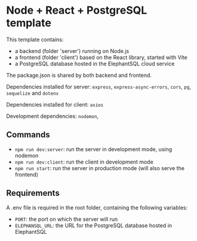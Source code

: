 # Node + React + PostgreSQL template

This template contains:
* a backend (folder 'server') running on Node.js
* a frontend (folder 'client') based on the React library, started with Vite
* a PostgreSQL database hosted in the ElephantSQL cloud service

The package.json is shared by both backend and frontend.

Dependencies installed for server: `express`, `express-async-errors`, `cors`, `pg`, `sequelize` and `dotenv`

Dependencies installed for client: `axios`

Development dependencies: `nodemon`, 

## Commands

* `npm run dev:server`: run the server in development mode, using nodemon
* `npm run dev:client`: run the client in development mode
* `npm run start`: run the server in production mode (will also serve the frontend)

## Requirements

A .env file is required in the root folder, containing the following variables:
* `PORT`: the port on which the server will run
* `ELEPHANSQL_URL`: the URL for the PostgreSQL database hosted in ElephantSQL